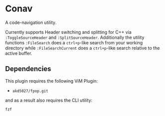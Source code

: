 # Conav

A code-navigation utility.

Currently supports Header switching and splitting for C++ via
`:ToggleSourceHeader` and `:SplitSourceHeader`. Additionally the utility
functions `:FileSearch` does a `ctrl+p`-like search from your working directory
while `:FileSearchCurrent` does a `ctrl+p`-like search relative to the active
buffer.

## Dependencies

This plugin requires the following ViM Plugin:

* `akd5027/fpop.git`

and as a result also requires the CLI utility:

`fzf`
